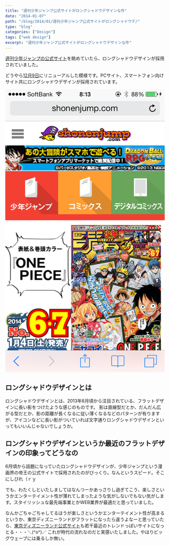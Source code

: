 ```yaml
---
title: "週刊少年ジャンプ公式サイトがロングシャドウデザインな件"
date: "2014-01-07"
path: "/blog/2014/01/週刊少年ジャンプ公式サイトがロングシャドウデ/"
type: "blog"
categories: ["Design"]
tags: ["web design"]
excerpt: "週刊少年ジャンプ公式サイトがロングシャドウデザインな件"
---
```


[週刊少年ジャンプの公式サイト](http://www.shonenjump.com/j/)を眺めていたら、ロングシャドウデザインが採用されていました。

どうやら[12月9日](http://www.shonenjump.com/j/)にリニューアルした模様です。PCサイト、スマートフォン向けサイト共にロングシャドウデザインが採用されています。

![IMG_2677](IMG_2677.png)

## ロングシャドウデザインとは

ロングシャドウデザインとは、2013年6月頃から注目されている、フラットデザインに長い影をつけたような感じのものです。 影は直線型だとか、だんだん広がる型だとか、影の距離が長くなるに従い薄くなるなどのパターンが有りますが、アイコンなどに長い影がついていれば文字通りロングシャドウデザインといってもいいんじゃないでしょうか。

## ロングシャドウデザインというか最近のフラットデザインの印象ってどうなの

6月頃から話題になっていたロングシャドウデザインが、少年ジャンプという漫画界の帝王の公式サイトで採用されたのがびっくり。なんというスピード。そこにしびれ（ｒｙ

でも、わたくしといたしましてはなんつーかあっさりし過ぎてこう、楽しさというかエンターテイメント性が薄れてしまったような気がしないでもない気がします。スタイリッシュな最先端事業とかWEB業界が最適だと思っていました。

なんかごちゃごちゃしてるほうが楽しさというかエンターテイメント性が高まるというか、東京ディズニーランドがフラットになったら違うよなーと思っていたら、[東京ディズニーランド公式サイト](http://www.tokyodisneyresort.jp/)も若干最近のトレンドっぽいサイトになっとる・・・＼(^o^)／ これが時代の流れなのだと実感いたしました。やはりビッグウェーブには乗るしか無い。
